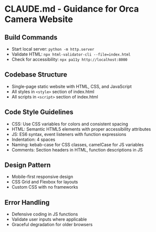 # CLAUDE.md - Guidance for Orca Camera Website

## Build Commands
- Start local server: `python -m http.server`
- Validate HTML: `npx html-validator-cli --file=index.html`
- Check for accessibility: `npx pa11y http://localhost:8000`

## Codebase Structure
- Single-page static website with HTML, CSS, and JavaScript
- All styles in `<style>` section of index.html
- All scripts in `<script>` section of index.html

## Code Style Guidelines
- CSS: Use CSS variables for colors and consistent spacing
- HTML: Semantic HTML5 elements with proper accessibility attributes
- JS: ES6 syntax, event listeners with function expressions
- Indentation: 4 spaces
- Naming: kebab-case for CSS classes, camelCase for JS variables
- Comments: Section headers in HTML, function descriptions in JS

## Design Pattern
- Mobile-first responsive design
- CSS Grid and Flexbox for layouts
- Custom CSS with no frameworks

## Error Handling
- Defensive coding in JS functions
- Validate user inputs where applicable
- Graceful degradation for older browsers